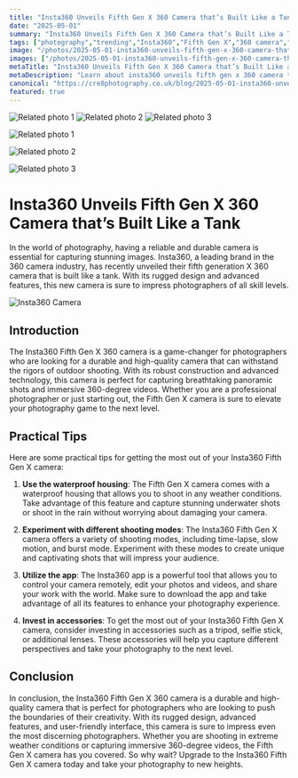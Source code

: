 ```yaml
---
title: "Insta360 Unveils Fifth Gen X 360 Camera that’s Built Like a Tank"
date: "2025-05-01"
summary: "Insta360 Unveils Fifth Gen X 360 Camera that’s Built Like a Tank - A trending topic in photography."
tags: ["photography","trending","Insta360","Fifth Gen X","360 camera","durable","rugged design","advanced features","waterproof housing","shooting modes","app","accessories"]
image: "/photos/2025-05-01-insta360-unveils-fifth-gen-x-360-camera-that-s-built-like-a-tank-1.jpg"
images: ["/photos/2025-05-01-insta360-unveils-fifth-gen-x-360-camera-that-s-built-like-a-tank-1.jpg","/photos/2025-05-01-insta360-unveils-fifth-gen-x-360-camera-that-s-built-like-a-tank-2.jpg","/photos/2025-05-01-insta360-unveils-fifth-gen-x-360-camera-that-s-built-like-a-tank-3.jpg"]
metaTitle: "Insta360 Unveils Fifth Gen X 360 Camera that’s Built Like a Tank | cre8 Photography"
metaDescription: "Learn about insta360 unveils fifth gen x 360 camera that’s built like a tank in photography with practical tips and insights."
canonical: "https://cre8photography.co.uk/blog/2025-05-01-insta360-unveils-fifth-gen-x-360-camera-that-s-built-like-a-tank"
featured: true
---
```


<!-- Gallery as HTML -->

<div class="grid grid-cols-1 sm:grid-cols-2 md:grid-cols-3 gap-4">
  <img src="/photos/2025-05-01-insta360-unveils-fifth-gen-x-360-camera-that-s-built-like-a-tank-1.jpg" alt="Related photo 1" class="w-full rounded-lg" />
<img src="/photos/2025-05-01-insta360-unveils-fifth-gen-x-360-camera-that-s-built-like-a-tank-2.jpg" alt="Related photo 2" class="w-full rounded-lg" />
<img src="/photos/2025-05-01-insta360-unveils-fifth-gen-x-360-camera-that-s-built-like-a-tank-3.jpg" alt="Related photo 3" class="w-full rounded-lg" />
</div>


<!-- Gallery as Markdown -->
![Related photo 1](/photos/2025-05-01-insta360-unveils-fifth-gen-x-360-camera-that-s-built-like-a-tank-1.jpg)


![Related photo 2](/photos/2025-05-01-insta360-unveils-fifth-gen-x-360-camera-that-s-built-like-a-tank-2.jpg)


![Related photo 3](/photos/2025-05-01-insta360-unveils-fifth-gen-x-360-camera-that-s-built-like-a-tank-3.jpg)



# Insta360 Unveils Fifth Gen X 360 Camera that’s Built Like a Tank

In the world of photography, having a reliable and durable camera is essential for capturing stunning images. Insta360, a leading brand in the 360 camera industry, has recently unveiled their fifth generation X 360 camera that is built like a tank. With its rugged design and advanced features, this new camera is sure to impress photographers of all skill levels.

![Insta360 Camera](/path/to/image)

## Introduction

The Insta360 Fifth Gen X 360 camera is a game-changer for photographers who are looking for a durable and high-quality camera that can withstand the rigors of outdoor shooting. With its robust construction and advanced technology, this camera is perfect for capturing breathtaking panoramic shots and immersive 360-degree videos. Whether you are a professional photographer or just starting out, the Fifth Gen X camera is sure to elevate your photography game to the next level.

## Practical Tips

Here are some practical tips for getting the most out of your Insta360 Fifth Gen X camera:

1. **Use the waterproof housing**: The Fifth Gen X camera comes with a waterproof housing that allows you to shoot in any weather conditions. Take advantage of this feature and capture stunning underwater shots or shoot in the rain without worrying about damaging your camera.

2. **Experiment with different shooting modes**: The Insta360 Fifth Gen X camera offers a variety of shooting modes, including time-lapse, slow motion, and burst mode. Experiment with these modes to create unique and captivating shots that will impress your audience.

3. **Utilize the app**: The Insta360 app is a powerful tool that allows you to control your camera remotely, edit your photos and videos, and share your work with the world. Make sure to download the app and take advantage of all its features to enhance your photography experience.

4. **Invest in accessories**: To get the most out of your Insta360 Fifth Gen X camera, consider investing in accessories such as a tripod, selfie stick, or additional lenses. These accessories will help you capture different perspectives and take your photography to the next level.

## Conclusion

In conclusion, the Insta360 Fifth Gen X 360 camera is a durable and high-quality camera that is perfect for photographers who are looking to push the boundaries of their creativity. With its rugged design, advanced features, and user-friendly interface, this camera is sure to impress even the most discerning photographers. Whether you are shooting in extreme weather conditions or capturing immersive 360-degree videos, the Fifth Gen X camera has you covered. So why wait? Upgrade to the Insta360 Fifth Gen X camera today and take your photography to new heights.

